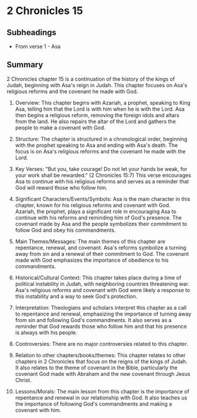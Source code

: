 # 2 Chronicles 15

## Subheadings

* From verse 1 - Asa

## Summary

2 Chronicles chapter 15 is a continuation of the history of the kings of Judah, beginning with Asa's reign in Judah. This chapter focuses on Asa's religious reforms and the covenant he made with God.

1. Overview: This chapter begins with Azariah, a prophet, speaking to King Asa, telling him that the Lord is with him when he is with the Lord. Asa then begins a religious reform, removing the foreign idols and altars from the land. He also repairs the altar of the Lord and gathers the people to make a covenant with God.

2. Structure: The chapter is structured in a chronological order, beginning with the prophet speaking to Asa and ending with Asa's death. The focus is on Asa's religious reforms and the covenant he made with the Lord.

3. Key Verses: "But you, take courage! Do not let your hands be weak, for your work shall be rewarded." (2 Chronicles 15:7) This verse encourages Asa to continue with his religious reforms and serves as a reminder that God will reward those who follow him.

4. Significant Characters/Events/Symbols: Asa is the main character in this chapter, known for his religious reforms and covenant with God. Azariah, the prophet, plays a significant role in encouraging Asa to continue with his reforms and reminding him of God's presence. The covenant made by Asa and the people symbolizes their commitment to follow God and obey his commandments.

5. Main Themes/Messages: The main themes of this chapter are repentance, renewal, and covenant. Asa's reforms symbolize a turning away from sin and a renewal of their commitment to God. The covenant made with God emphasizes the importance of obedience to his commandments.

6. Historical/Cultural Context: This chapter takes place during a time of political instability in Judah, with neighboring countries threatening war. Asa's religious reforms and covenant with God were likely a response to this instability and a way to seek God's protection.

7. Interpretation: Theologians and scholars interpret this chapter as a call to repentance and renewal, emphasizing the importance of turning away from sin and following God's commandments. It also serves as a reminder that God rewards those who follow him and that his presence is always with his people.

8. Controversies: There are no major controversies related to this chapter.

9. Relation to other chapters/books/themes: This chapter relates to other chapters in 2 Chronicles that focus on the reigns of the kings of Judah. It also relates to the theme of covenant in the Bible, particularly the covenant God made with Abraham and the new covenant through Jesus Christ.

10. Lessons/Morals: The main lesson from this chapter is the importance of repentance and renewal in our relationship with God. It also teaches us the importance of following God's commandments and making a covenant with him.
